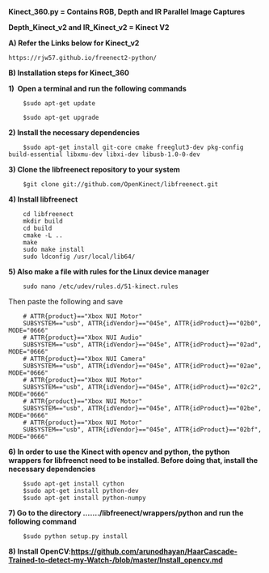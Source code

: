 **Kinect_360.py = Contains RGB, Depth and IR Parallel Image Captures**

**Depth_Kinect_v2 and IR_Kinect_v2 = Kinect V2**

**A) Refer the Links below for Kinect_v2**
  
  	https://rjw57.github.io/freenect2-python/

**B) Installation steps for Kinect_360**

**1)  Open a terminal and run the following commands**
        
        $sudo apt-get update
        
        $sudo apt-get upgrade
**2) Install the necessary dependencies**
        
        $sudo apt-get install git-core cmake freeglut3-dev pkg-config build-essential libxmu-dev libxi-dev libusb-1.0-0-dev
        
**3) Clone the libfreenect repository to your system**
        
        $git clone git://github.com/OpenKinect/libfreenect.git
	
**4) Install libfreenect**

        cd libfreenect
        mkdir build
        cd build
        cmake -L ..
        make
        sudo make install
        sudo ldconfig /usr/local/lib64/

**5) Also make a file with rules for the Linux device manager**

        sudo nano /etc/udev/rules.d/51-kinect.rules

Then paste the following and save
        
        # ATTR{product}=="Xbox NUI Motor"
        SUBSYSTEM=="usb", ATTR{idVendor}=="045e", ATTR{idProduct}=="02b0", MODE="0666"
        # ATTR{product}=="Xbox NUI Audio"
        SUBSYSTEM=="usb", ATTR{idVendor}=="045e", ATTR{idProduct}=="02ad", MODE="0666"
        # ATTR{product}=="Xbox NUI Camera"
        SUBSYSTEM=="usb", ATTR{idVendor}=="045e", ATTR{idProduct}=="02ae", MODE="0666"
        # ATTR{product}=="Xbox NUI Motor"
        SUBSYSTEM=="usb", ATTR{idVendor}=="045e", ATTR{idProduct}=="02c2", MODE="0666"
        # ATTR{product}=="Xbox NUI Motor"
        SUBSYSTEM=="usb", ATTR{idVendor}=="045e", ATTR{idProduct}=="02be", MODE="0666"
        # ATTR{product}=="Xbox NUI Motor"
        SUBSYSTEM=="usb", ATTR{idVendor}=="045e", ATTR{idProduct}=="02bf", MODE="0666"

**6) In order to use the Kinect with opencv and python, the python wrappers for libfreenct need to be installed. Before doing that, install the necessary dependencies**

        $sudo apt-get install cython
        $sudo apt-get install python-dev
        $sudo apt-get install python-numpy
        
 **7) Go to the directory ……./libfreenect/wrappers/python and run the following command**
 
        $sudo python setup.py install
	
 **8)  Install OpenCV:https://github.com/arunodhayan/HaarCascade-Trained-to-detect-my-Watch-/blob/master/Install_opencv.md**
 
        
